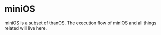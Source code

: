 # miniOS

miniOS is a subset of thanOS.
The execution flow of miniOS and all things related will live here.
